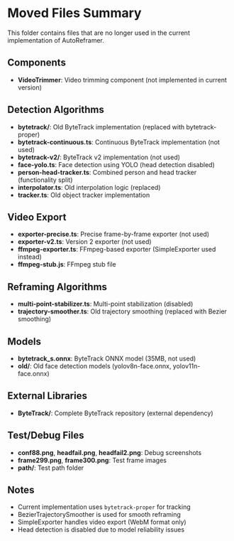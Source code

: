 # Moved Files Summary

This folder contains files that are no longer used in the current implementation of AutoReframer.

## Components
- **VideoTrimmer**: Video trimming component (not implemented in current version)

## Detection Algorithms
- **bytetrack/**: Old ByteTrack implementation (replaced with bytetrack-proper)
- **bytetrack-continuous.ts**: Continuous ByteTrack implementation (not used)
- **bytetrack-v2/**: ByteTrack v2 implementation (not used)
- **face-yolo.ts**: Face detection using YOLO (head detection disabled)
- **person-head-tracker.ts**: Combined person and head tracker (functionality split)
- **interpolator.ts**: Old interpolation logic (replaced)
- **tracker.ts**: Old object tracker implementation

## Video Export
- **exporter-precise.ts**: Precise frame-by-frame exporter (not used)
- **exporter-v2.ts**: Version 2 exporter (not used)
- **ffmpeg-exporter.ts**: FFmpeg-based exporter (SimpleExporter used instead)
- **ffmpeg-stub.js**: FFmpeg stub file

## Reframing Algorithms
- **multi-point-stabilizer.ts**: Multi-point stabilization (disabled)
- **trajectory-smoother.ts**: Old trajectory smoothing (replaced with Bezier smoothing)

## Models
- **bytetrack_s.onnx**: ByteTrack ONNX model (35MB, not used)
- **old/**: Old face detection models (yolov8n-face.onnx, yolov11n-face.onnx)

## External Libraries
- **ByteTrack/**: Complete ByteTrack repository (external dependency)

## Test/Debug Files
- **conf88.png**, **headfail.png**, **headfail2.png**: Debug screenshots
- **frame299.png**, **frame300.png**: Test frame images
- **path/**: Test path folder

## Notes
- Current implementation uses `bytetrack-proper` for tracking
- BezierTrajectorySmoother is used for smooth reframing
- SimpleExporter handles video export (WebM format only)
- Head detection is disabled due to model reliability issues